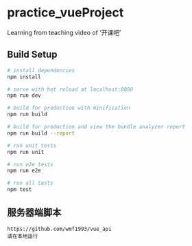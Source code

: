 # practice_vueProject
Learning from teaching video of ‘开课吧’

## Build Setup

```bash
# install dependencies
npm install

# serve with hot reload at localhost:8080
npm run dev

# build for production with minification
npm run build

# build for production and view the bundle analyzer report
npm run build --report

# run unit tests
npm run unit

# run e2e tests
npm run e2e

# run all tests
npm test
```

## 服务器端脚本

~~~
https://github.com/wmf1993/vue_api
请在本地运行
~~~
